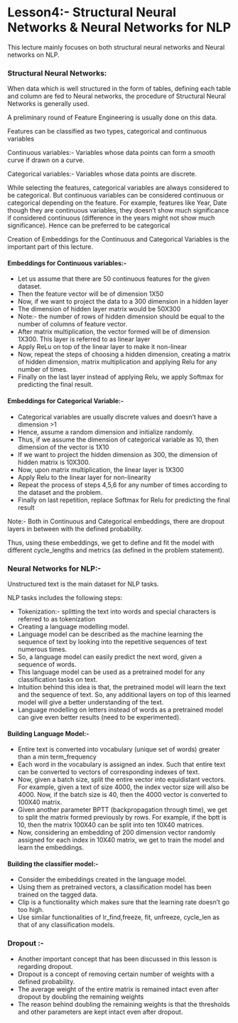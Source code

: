 # Lesson4:- Structural Neural Networks & Neural Networks for NLP

This lecture mainly focuses on both structural neural networks and Neural networks on NLP.

### Structural Neural Networks:

When  data which is well structured in the form of tables, defining each table and column are fed to Neural networks, the procedure of Structural Neural Networks is generally used.

A preliminary round of Feature Engineering is usually done on this data.

Features can be classified as two types, categorical and continuous variables

Continuous variables:- Variables whose data points can form a smooth curve if drawn on a curve. 

Categorical variables:-  Variables whose data points are discrete.

While selecting the features, categorical variables are always considered to be categorical. But continuous variables can be considered continuous or categorical depending on the feature. For example, features like Year, Date though they are continuous variables, they doesn’t show much significance if considered continuous (difference in the years might not show much significance). Hence can be preferred to be categorical

Creation of Embeddings for the Continuous and Categorical Variables is the important part of this lecture.

#### Embeddings for Continuous variables:- 
* Let us assume that there are 50 continuous features for the given dataset.
* Then the feature vector will be of dimension 1X50
* Now, if we want to project the data to a 300 dimension in a hidden layer
* The dimension of hidden layer matrix would be 50X300
* Note:- the number of rows of hidden dimension should be equal to the number of columns of feature vector.
* After matrix multiplication, the vector formed will be of dimension 1X300. This layer is referred to as linear layer
* Apply ReLu on top of the linear layer to make it non-linear
* Now, repeat the steps of choosing a hidden dimension, creating a matrix of hidden dimension, matrix multiplication and applying Relu for any number of times.
* Finally on the last layer instead of applying Relu, we apply Softmax for predicting the final result.

#### Embeddings for Categorical Variable:-
* Categorical variables are usually discrete values and doesn’t have a dimension >1
* Hence, assume a random dimension and initialize randomly.
* Thus, if we assume the dimension of categorical variable as 10, then dimension of the vector is 1X10
* If we want to project the hidden dimension as 300, the dimension of hidden matrix is 10X300.
* Now, upon matrix multiplication, the linear layer is 1X300
* Apply Relu to the linear layer for non-linearity
* Repeat the process of steps 4,5,6 for any number of times according to the dataset and the problem.
* Finally on last repetition, replace Softmax for Relu for predicting the final result

Note:- Both in Continuous and Categorical embeddings, there are dropout layers in between with the defined probability.

Thus, using these embeddings, we get to define and fit the model with different cycle_lengths and metrics (as defined in the problem statement).


### Neural Networks for NLP:-

Unstructured text is the main dataset for NLP tasks. 

NLP tasks includes the following steps:

* Tokenization:- splitting the text into words and special characters is referred to as tokenization
* Creating a language modelling model. 
* Language model can be described as the machine learning the sequence of text by looking into the repetitive sequences of text numerous times.
* So, a language model can easily predict the next word, given a sequence of words.
* This language model can be used as a pretrained model for any classification tasks on text.
* Intuition behind this idea is that, the pretrained model will learn the text and the sequence of text. So, any additional layers on top of this learned model will give a better understanding of the text.
* Language modelling on letters instead of words as a pretrained model can give even better results (need to be experimented).



#### Building Language Model:-
* Entire text is converted into vocabulary (unique set of words) greater than a min term_frequency
* Each word in the vocabulary is assigned an index. Such that entire text can be converted to vectors of corresponding indexes of text.
* Now, given a batch size, split the entire vector into equidistant vectors. For example, given a text of size 4000, the index vector size will also be 4000. Now, if the batch size is 40, then the 4000 vector is converted to 100X40 matrix.
* Given another parameter BPTT (backpropagation through time), we get to split the matrix formed previously by rows. For example, if the bptt is 10, then the matrix 100X40 can be split into ten 10X40 matrices.
* Now, considering an embedding of 200 dimension vector randomly assigned for each index in 10X40 matrix, we get to train the model and learn the embeddings.

#### Building the classifier model:-
* Consider the embeddings created in the language model.
* Using them as pretrained vectors, a classification model has been trained on the tagged data.
* Clip is a functionality which makes sure that the learning rate doesn’t go too high.
* Use similar functionalities of lr_find,freeze, fit, unfreeze, cycle_len as that of any classification models.

### Dropout :-

* Another important concept that has been discussed in this lesson is regarding dropout.
* Dropout is a concept of removing certain number of weights with a defined probability.
* The average weight of the entire matrix is remained intact even after dropout by doubling the remaining weights
* The reason behind doubling the remaining weights is that the thresholds and other parameters are kept intact even after dropout. 
